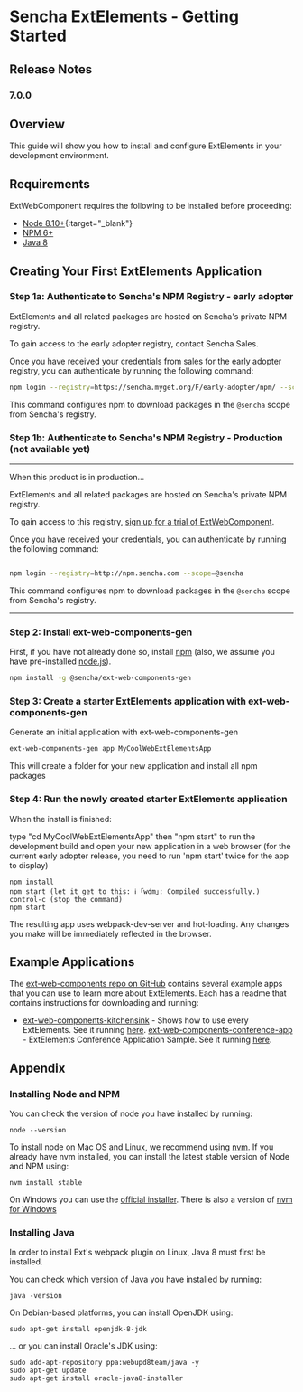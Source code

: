 # Sencha ExtElements - Getting Started

## Release Notes

### 7.0.0

## Overview

This guide will show you how to install and configure ExtElements in your development environment.

## Requirements

ExtWebComponent requires the following to be installed before proceeding:

* [Node 8.10+](#getting_started_-_installing_node_and_npm){:target="_blank"}
* [NPM 6+](#getting_started_-_installing_node_and_npm)
* [Java 8](#getting_started_-_installing_java)

## Creating Your First ExtElements Application

### Step 1a: Authenticate to Sencha's NPM Registry - early adopter

ExtElements and all related packages are hosted on Sencha's private NPM registry.

To gain access to the early adopter registry, contact Sencha Sales.

Once you have received your credentials from sales for the early adopter registry,
you can authenticate by running the following command:

```bash
npm login --registry=https://sencha.myget.org/F/early-adopter/npm/ --scope=@sencha
```

This command configures npm to download packages in the `@sencha` scope from Sencha's registry.

### Step 1b: Authenticate to Sencha's NPM Registry - Production (not available yet)


*************
When this product is in production...

ExtElements and all related packages are hosted on Sencha's private NPM registry.

To gain access to this registry, [sign up for a trial of ExtWebComponent](https://www.sencha.com/products/ExtElements/evaluate).

Once you have received your credentials, you can authenticate by running the following command:

```bash

npm login --registry=http://npm.sencha.com --scope=@sencha

```

This command configures npm to download packages in the `@sencha` scope from Sencha's registry.
*************



### Step 2: Install ext-web-components-gen

First, if you have not already done so, install [npm](https://www.npmjs.com/) (also, we assume you have pre-installed [node.js](https://nodejs.org/)).

```bash
npm install -g @sencha/ext-web-components-gen
```

### Step 3: Create a starter ExtElements application with ext-web-components-gen

Generate an initial application with ext-web-components-gen

```bash
ext-web-components-gen app MyCoolWebExtElementsApp
```

This will create a folder for your new application and install all npm packages

### Step 4: Run the newly created starter ExtElements application

When the install is finished:

type "cd MyCoolWebExtElementsApp" then "npm start" to run the development build and open your new application in a web browser
(for the current early adopter release, you need to run 'npm start' twice for the app to display)

```
npm install
npm start (let it get to this: ℹ ｢wdm｣: Compiled successfully.)
control-c (stop the command)
npm start
```

The resulting app uses webpack-dev-server and hot-loading. Any changes you make will be immediately reflected in the browser.

## Example Applications

The [ext-web-components repo on GitHub](https://github.com/sencha/ext-web-components) contains several example apps that you can use to learn more about ExtElements.  Each has a readme that contains instructions for downloading and running:

* [ext-web-components-kitchensink](https://github.com/sencha/ext-web-components/tree/ext-components-7.0.x/packages/ext-web-components-kitchensink) - Shows how to use every ExtElements. See it running [here](https://examples.sencha.com/ExtElements/7.0.0/kitchensink/).
[ext-web-components-conference-app](https://github.com/sencha/ext-web-components/tree/ext-components-7.0.x/packages/ext-web-components-conference-app) - ExtElements Conference Application Sample. See it running [here](https://examples.sencha.com/ExtElements/7.0.0/conference-app/#Schedule).

## Appendix

### Installing Node and NPM

You can check the version of node you have installed by running:

```
node --version
```

 To install node on Mac OS and Linux, we recommend using [nvm](https://github.com/creationix/nvm#installation).  If you already have nvm installed, you can install the latest stable version of Node and NPM using:

 ```
 nvm install stable
 ```

 On Windows you can use the [official installer](https://nodejs.org/en/download/).  There is also a version of [nvm for Windows](https://github.com/coreybutler/nvm-windows)

### Installing Java

In order to install Ext's webpack plugin on Linux, Java 8 must first be installed.

You can check which version of Java you have installed by running:

```
java -version
```

On Debian-based platforms, you can install OpenJDK using:

```
sudo apt-get install openjdk-8-jdk
```

... or you can install Oracle's JDK using:

```
sudo add-apt-repository ppa:webupd8team/java -y
sudo apt-get update
sudo apt-get install oracle-java8-installer
```
